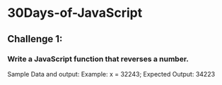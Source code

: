 ﻿# 30Days-of-JavaScript
<!-- Day 1-->
## Challenge 1:
### Write a JavaScript function that reverses a number.
Sample Data and output:
Example: 
x = 32243;
Expected Output: 34223
<!-- day 2 -->
